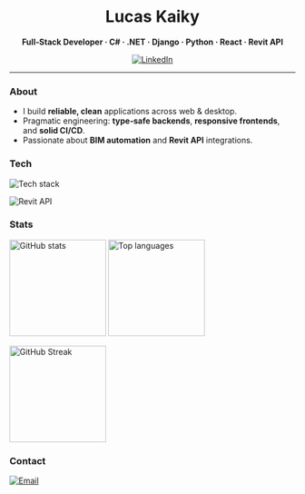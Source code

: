 <h1 align="center">Lucas Kaiky</h1>
<p align="center"><b>Full‑Stack Developer · C# · .NET · Django · Python · React · Revit API</b></p>

<p align="center">
  <a href="https://www.linkedin.com/in/lucas-kaiky-pessoa-pinho-de-carvalho-263821232/"><img src="https://img.shields.io/badge/LinkedIn-0A66C2?logo=linkedin&logoColor=white&style=flat" alt="LinkedIn"></a>
</p>

---

### About
- I build **reliable, clean** applications across web & desktop.
- Pragmatic engineering: **type‑safe backends**, **responsive frontends**, and **solid CI/CD**.
- Passionate about **BIM automation** and **Revit API** integrations.

### Tech
<p>
  <img src="https://skillicons.dev/icons?i=cs,dotnet,py,django,react,js,html,css,git,github,vscode&perline=12" alt="Tech stack" />
</p>
<p>
  <img src="https://img.shields.io/badge/Revit%20API-Autodesk-0696D7?logo=autodesk&logoColor=white&style=flat" alt="Revit API" />
</p>

### Stats
<p>
  <img height="170" src="https://github-readme-stats.vercel.app/api?username=LucasKaiky&show_icons=true&hide_title=true&include_all_commits=true&rank_icon=github&theme=transparent" alt="GitHub stats"/>
  <img height="170" src="https://github-readme-stats.vercel.app/api/top-langs/?username=LucasKaiky&layout=compact&hide_title=true&theme=transparent" alt="Top languages"/>
</p>
<p>
  <img height="170" src="https://streak-stats.demolab.com?user=LucasKaiky&theme=transparent&hide_border=true" alt="GitHub Streak"/>
</p>

### Contact
<p>
  <a href="mailto:lucaspessoapinho@gmail.com"><img src="https://img.shields.io/badge/Email-181717?logo=gmail&logoColor=white&style=flat" alt="Email"/></a>
</p>

